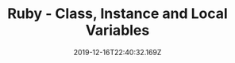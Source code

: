 ---
title: Ruby - Class, Instance and Local Variables
date: "2019-12-16T22:40:32.169Z"
description: Clarifying differences between variables in Ruby
---